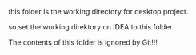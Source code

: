 this folder is the working directory for desktop project.

so set the working direktory on IDEA to this folder.

The contents of this folder is ignored by Git!!!